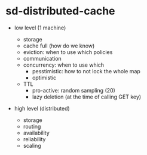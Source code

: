 # sd-distributed-cache

- low level (1 machine)
  - storage
  - cache full (how do we know)
  - eviction: when to use which policies
  - communication
  - concurrency: when to use which
    - pesstimistic: how to not lock the whole map
    - optimistic
  - TTL
    - pro-active: random sampling (20)
    - lazy deletion (at the time of calling GET key)

- high level (distributed)
  -  storage
  -  routing
  -  availability
  -  reliability
  -  scaling
